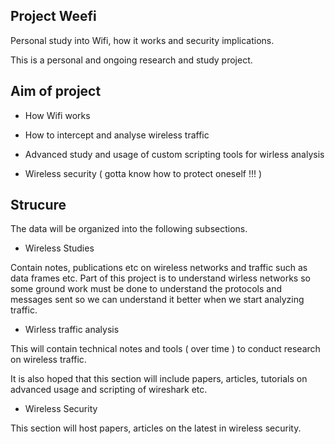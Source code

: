 ## Project Weefi

Personal study into Wifi, how it works and security implications.

This is a personal and ongoing research and study project.

## Aim of project

* How Wifi works

* How to intercept and analyse wireless traffic

* Advanced study and usage of custom scripting tools for wirless analysis

* Wireless security ( gotta know how to protect oneself !!! )

## Strucure

The data will be organized into the following subsections.

* Wireless Studies

Contain notes, publications etc on wireless networks and traffic such as data frames etc. Part of this project is to understand wirless networks so some ground work must be done to understand the protocols and messages sent so we can understand it better when we start analyzing traffic.

* Wirless traffic analysis

This will contain technical notes and tools ( over time ) to conduct research on wireless traffic.

It is also hoped that this section will include papers, articles, tutorials on advanced usage and scripting of wireshark etc.

* Wireless Security

This section will host papers, articles on the latest in wireless security.

